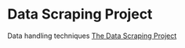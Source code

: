 # Data Scraping Project
Data handling techniques
[The Data Scraping Project](https://fredrickochuodho.github.io/Data-Scraping)
